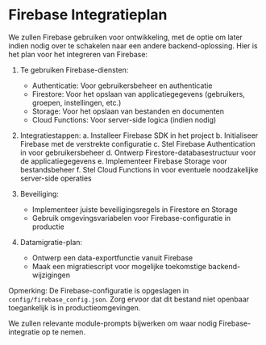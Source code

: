 # Firebase Integratieplan

We zullen Firebase gebruiken voor ontwikkeling, met de optie om later indien nodig over te schakelen naar een andere backend-oplossing. Hier is het plan voor het integreren van Firebase:

1. Te gebruiken Firebase-diensten:
   - Authenticatie: Voor gebruikersbeheer en authenticatie
   - Firestore: Voor het opslaan van applicatiegegevens (gebruikers, groepen, instellingen, etc.)
   - Storage: Voor het opslaan van bestanden en documenten
   - Cloud Functions: Voor server-side logica (indien nodig)

2. Integratiestappen:
   a. Installeer Firebase SDK in het project
   b. Initialiseer Firebase met de verstrekte configuratie
   c. Stel Firebase Authentication in voor gebruikersbeheer
   d. Ontwerp Firestore-databasestructuur voor de applicatiegegevens
   e. Implementeer Firebase Storage voor bestandsbeheer
   f. Stel Cloud Functions in voor eventuele noodzakelijke server-side operaties

3. Beveiliging:
   - Implementeer juiste beveiligingsregels in Firestore en Storage
   - Gebruik omgevingsvariabelen voor Firebase-configuratie in productie

4. Datamigratie-plan:
   - Ontwerp een data-exportfunctie vanuit Firebase
   - Maak een migratiescript voor mogelijke toekomstige backend-wijzigingen

Opmerking: De Firebase-configuratie is opgeslagen in `config/firebase_config.json`. Zorg ervoor dat dit bestand niet openbaar toegankelijk is in productieomgevingen.

We zullen relevante module-prompts bijwerken om waar nodig Firebase-integratie op te nemen.
